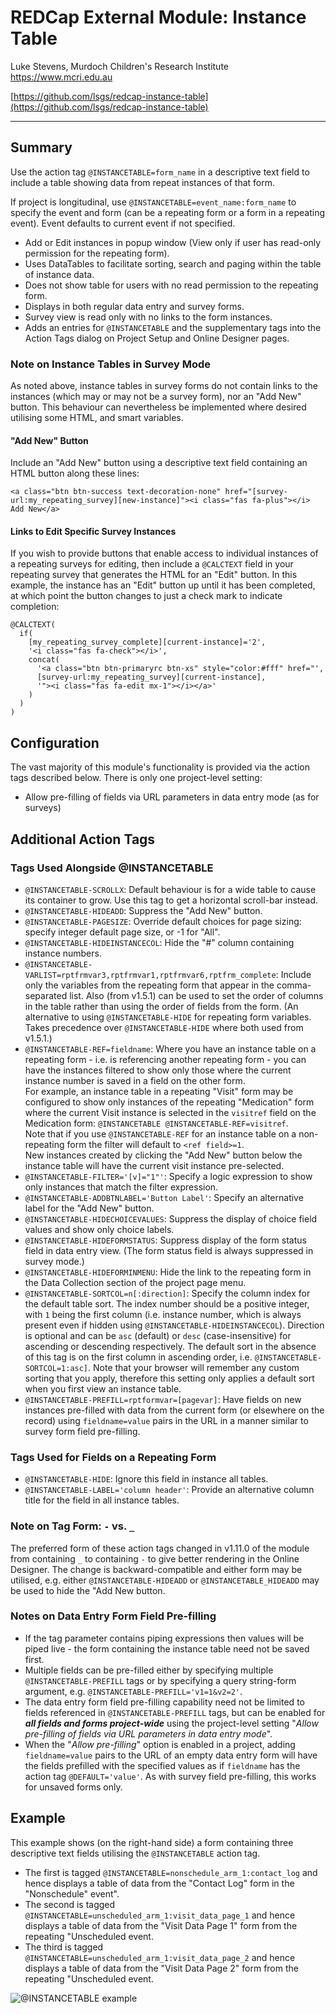 # REDCap External Module: Instance Table

Luke Stevens, Murdoch Children's Research Institute https://www.mcri.edu.au

[https://github.com/lsgs/redcap-instance-table](https://github.com/lsgs/redcap-instance-table)
********************************************************************************
## Summary

Use the action tag `@INSTANCETABLE=form_name` in a descriptive text field to include a table showing data from repeat instances of that form.

If project is longitudinal, use `@INSTANCETABLE=event_name:form_name` to specify the event and form (can be a repeating form or a form in a repeating event). Event defaults to current event if not specified.

* Add or Edit instances in popup window (View only if user has read-only permission for the repeating form).
* Uses DataTables to facilitate sorting, search and paging within the table of instance data.
* Does not show table for users with no read permission to the repeating form.
* Displays in both regular data entry and survey forms.
* Survey view is read only with no links to the form instances.
* Adds an entries for `@INSTANCETABLE` and the supplementary tags into the Action Tags dialog on Project Setup and Online Designer pages.

### Note on Instance Tables in Survey Mode
As noted above, instance tables in survey forms do not contain links to the instances (which may or may not be a survey form), nor an "Add New" button. This behaviour can nevertheless be implemented where desired utilising some HTML, and smart variables.

#### "Add New" Button
Include an "Add New" button using a descriptive text field containing an HTML button along these lines:
```
<a class="btn btn-success text-decoration-none" href="[survey-url:my_repeating_survey][new-instance]"><i class="fas fa-plus"></i> Add New</a>
```
#### Links to Edit Specific Survey Instances
If you wish to provide buttons that enable access to individual instances of a repeating surveys for editing, then include a `@CALCTEXT` field in your repeating survey that generates the HTML for an "Edit" button. In this example, the instance has an "Edit" button up until it has been completed, at which point the button changes to just a check mark to indicate completion:
```
@CALCTEXT( 
  if(
    [my_repeating_survey_complete][current-instance]='2', 
    '<i class="fas fa-check"></i>', 
    concat( 
      '<a class="btn btn-primaryrc btn-xs" style="color:#fff" href="', 
      [survey-url:my_repeating_survey][current-instance], 
      '"><i class="fas fa-edit mx-1"></i></a>'
    )
  )
)
```

## Configuration
The vast majority of this module's functionality is provided via the action tags described below. There is only one project-level setting:
- Allow pre-filling of fields via URL parameters in data entry mode (as for surveys)



## Additional Action Tags
### Tags Used Alongside @INSTANCETABLE
* `@INSTANCETABLE-SCROLLX`: Default behaviour is for a wide table to cause its container to grow. Use this tag to get a horizontal scroll-bar instead.
* `@INSTANCETABLE-HIDEADD`: Suppress the "Add New" button.
* `@INSTANCETABLE-PAGESIZE`: Override default choices for page sizing: specify integer default page size, or -1 for "All".
* `@INSTANCETABLE-HIDEINSTANCECOL`: Hide the "#" column containing instance numbers.
* `@INSTANCETABLE-VARLIST=rptfrmvar3,rptfrmvar1,rptfrmvar6,rptfrm_complete`: Include only the variables from the repeating form that appear in the comma-separated list. Also (from v1.5.1) can be used to set the order of columns in the table rather than using the order of fields from the form. (An alternative to using `@INSTANCETABLE-HIDE` for repeating form variables. Takes precedence over `@INSTANCETABLE-HIDE`  where both used from v1.5.1.)
* `@INSTANCETABLE-REF=fieldname`: Where you have an instance table on a repeating form - i.e. is referencing another repeating form - you can have the instances filtered to show only those where the current instance number is saved in a field on the other form.<br>For example, an instance table in a repeating "Visit" form may be configured to show only instances of the repeating "Medication" form where the current Visit instance is selected in the `visitref` field on the Medication form: `@INSTANCETABLE @INSTANCETABLE-REF=visitref`.<br>Note that if you use `@INSTANCETABLE-REF` for an instance table on a non-repeating form the filter will default to `<ref field>=1`.<br>New instances created by clicking the "Add New" button below the instance table will have the current visit instance pre-selected.
* `@INSTANCETABLE-FILTER='[v]="1"'`: Specify a logic expression to show only instances that match the filter expression. 
* `@INSTANCETABLE-ADDBTNLABEL='Button Label'`: Specify an alternative label for the "Add New" button.
* `@INSTANCETABLE-HIDECHOICEVALUES`: Suppress the display of choice field values and show only choice labels.
* `@INSTANCETABLE-HIDEFORMSTATUS`: Suppress display of the form status field in data entry view. (The form status field is always suppressed in survey mode.)
* `@INSTANCETABLE-HIDEFORMINMENU`: Hide the link to the repeating form in the Data Collection section of the project page menu.
* `@INSTANCETABLE-SORTCOL=n[:direction]`: Specify the column index for the default table sort. The index number should be a positive integer, with <code>1</code> being the first column (i.e. instance number, which is always present even if hidden using `@INSTANCETABLE-HIDEINSTANCECOL`). Direction is optional and can be `asc` (default) or `desc` (case-insensitive) for ascending or descending respectively. The default sort in the absence of this tag is on the first column in ascending order, i.e. `@INSTANCETABLE-SORTCOL=1:asc]`. Note that your browser will remember any custom sorting that you apply, therefore this setting only applies a default sort when you first view an instance table.
* `@INSTANCETABLE-PREFILL=rptformvar=[pagevar]`: Have fields on new instances pre-filled with data from the current form (or elsewhere on the record) using `fieldname=value` pairs in the URL in a manner similar to survey form field pre-filling. 

### Tags Used for Fields on a Repeating Form 
* `@INSTANCETABLE-HIDE`: Ignore this field in instance all tables.
* `@INSTANCETABLE-LABEL='column header'`: Provide an alternative column title for the field in all instance tables.

### Note on Tag Form: `-` vs. `_`
The preferred form of these action tags changed in v1.11.0 of the module from containing `_` to containing `-` to give better rendering in the Online Designer. The change is backward-compatible and either form may be utilised, e.g. either `@INSTANCETABLE-HIDEADD` or `@INSTANCETABLE_HIDEADD` may be used to hide the "Add New button.

### Notes on Data Entry Form Field Pre-filling
* If the tag parameter contains piping expressions then values will be piped live - the form containing the instance table need not be saved first.
* Multiple fields can be pre-filled either by specifying multiple `@INSTANCETABLE-PREFILL` tags or by specifying a query string-form argument, e.g. `@INSTANCETABLE-PREFILL='v1=1&v2=2'`.
* The data entry form field pre-filling capability need not be limited to fields referenced in `@INSTANCETABLE-PREFILL` tags, but can be enabled for **_all fields and forms project-wide_** using the project-level setting "_Allow pre-filling of fields via URL parameters in data entry mode_".
* When the "_Allow pre-filling_" option is enabled in a project, adding `fieldname=value` pairs to the URL of an empty data entry form will have the fields prefilled with the specified values as if `fieldname` has the action tag `@DEFAULT='value'`. As with survey field pre-filling, this works for unsaved forms only.

## Example 
This example shows (on the right-hand side) a form containing three descriptive text fields utilising the `@INSTANCETABLE` action tag. 
* The first is tagged `@INSTANCETABLE=nonschedule_arm_1:contact_log` and hence displays a table of data from the "Contact Log" form in the "Nonschedule" event".
* The second is tagged `@INSTANCETABLE=unscheduled_arm_1:visit_data_page_1` and hence displays a table of data from the "Visit Data Page 1" form from the repeating "Unscheduled event.
* The third is tagged `@INSTANCETABLE=unscheduled_arm_1:visit_data_page_2` and hence displays a table of data from the "Visit Data Page 2" form from the repeating "Unscheduled event.

![@INSTANCETABLE example](./instancetable.png)
